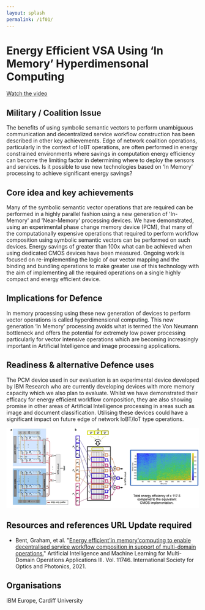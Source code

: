 ```yaml
---
layout: splash
permalink: /1f01/
---
```


# Energy Efficient VSA Using ‘In Memory’ Hyperdimensonal Computing

[Watch the video](https://ibm.box.com/v/Showcase-1f01-video)

## Military / Coalition Issue
The benefits of using symbolic semantic vectors to perform unambiguous communication and decentralized service workflow construction has been described in other key achievements. Edge of network coalition operations, particularly in the context of IoBT operations, are often performed in energy constrained environments where savings in computation energy efficiency can become the limiting factor in determining where to deploy the sensors and services. 
Is it possible to use new technologies based on ‘In Memory’ processing to achieve significant energy savings?


## Core idea and key achievements
Many of the symbolic semantic vector operations that are required can be performed in a highly parallel fashion using a new generation of 'In-Memory' and 'Near-Memory' processing devices. We have demonstrated, using an experimental phase change memory device (PCM), that many of the computationally expensive operations that required to perform workflow composition using symbolic semantic vectors can be performed on such devices.  Energy savings of greater than 100x what can be achieved when using dedicated CMOS devices have been measured. Ongoing work is focused on re-implementing the logic of our vector mapping and the binding and bundling operations to make greater use of this technology with the aim of implementing all the required operations on a single highly compact and energy efficient device.

## Implications for Defence
In memory processing using these new generation of devices to perform vector operations is called hyperdimensional computing. This new generation ‘In Memory’ processing avoids what is termed the Von Neumann bottleneck and offers the potential for extremely low power processing particularly for vector intensive operations which are becoming increasingly important in Artificial Intelligence and image processing applications.



## Readiness & alternative Defence uses
The PCM device used in our evaluation is an experimental device developed by IBM Research who are currently developing devices with more memory capacity which we also plan to evaluate.  Whilst we have demonstrated their efficacy for energy efficient workflow composition, they are also showing promise in other areas of Artificial Intelligence processing in areas such as image and document classification. Utilising these devices could have a significant impact on future edge of network IoBT/IoT type operations. 

![image info](/dais/achievements/images/1f01-fig1.png)

## Resources and references **URL Update required**
* Bent, Graham, et al. "[Energy efficient'in memory'computing to enable decentralised service workflow composition in support of multi-domain operations.](https://dais-ita.org/node/6152)" Artificial Intelligence and Machine Learning for Multi-Domain Operations Applications III. Vol. 11746. International Society for Optics and Photonics, 2021.

## Organisations
IBM Europe, Cardiff University
